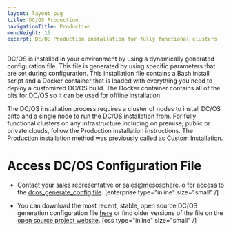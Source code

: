 ```yaml
---
layout: layout.pug
title: DC/OS Production 
navigationTitle: Production 
menuWeight: 15
excerpt: Dc/OS Production installation for fully functional clusters
---
```


DC/OS is installed in your environment by using a dynamically generated configuration file. This file is generated by using specific parameters that are set during configuration. This installation file contains a Bash install script and a Docker container that is loaded with everything you need to deploy a customized DC/OS build. The Docker container contains all of the bits for DC/OS so it can be used for offline installation.

The DC/OS installation process requires a cluster of nodes to install DC/OS onto and a single node to run the DC/OS installation from. For fully functional clusters on any infrastructure including on premise, public or private clouds, follow the Production installation instructions. The Production installation method was previously called as Custom Installation. 

# Access DC/OS Configuration File

- Contact your sales representative or <sales@mesosphere.io> for access to the [dcos_generate_config file](https://support.mesosphere.com/hc/en-us/articles/213198586-Mesosphere-Enterprise-DC-OS-Downloads). [enterprise type="inline" size="small" /]

- You can download the most recent, stable, open source DC/OS generation configuration file [here](https://downloads.dcos.io/dcos/stable/dcos_generate_config.sh) or find older versions of the file on the [open source project website](https://dcos.io/releases/). [oss type="inline" size="small" /]